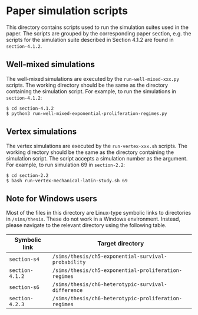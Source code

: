 # Paper simulation scripts

This directory contains scripts used to run the simulation suites used in the
paper.  The scripts are grouped by the corresponding paper section, e.g.
the scripts for the simulation suite described in Section 4.1.2 are found
in `section-4.1.2`.

## Well-mixed simulations

The well-mixed simulations are executed by the `run-well-mixed-xxx.py` scripts.
The working directory should be the same as the directory containing the
simulation script.  For example, to run the simulations in
`section-4.1.2`:

```
$ cd section-4.1.2
$ python3 run-well-mixed-exponential-proliferation-regimes.py
```

## Vertex simulations

The vertex simulations are executed by the `run-vertex-xxx.sh` scripts.  The
working directory should be the same as the directory containing the simulation
script.  The script accepts a simulation number as the argument.  For example,
to run simulation 69 in `section-2.2`:

```
$ cd section-2.2
$ bash run-vertex-mechanical-latin-study.sh 69
```

## Note for Windows users

Most of the files in this directory are Linux-type symbolic links to
directories in `/sims/thesis`.  These do not work in a Windows environment.
Instead, please navigate to the relevant directory using the following table.

| Symbolic link   | Target directory                                     |
|-----------------|------------------------------------------------------|
| `section-s4`    | `/sims/thesis/ch5-exponential-survival-probability`  |
| `section-4.1.2` | `/sims/thesis/ch5-exponential-proliferation-regimes` |
| `section-s6`    | `/sims/thesis/ch6-heterotypic-survival-difference`   |
| `section-4.2.3` | `/sims/thesis/ch6-heterotypic-proliferation-regimes` |

